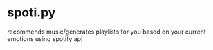 # spoti.py
recommends music/generates playlists for you based on your current emotions using spotify api 
